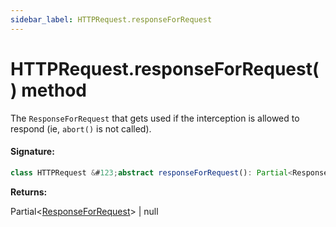 ```yaml
---
sidebar_label: HTTPRequest.responseForRequest
---
```


# HTTPRequest.responseForRequest() method

The `ResponseForRequest` that gets used if the interception is allowed to respond (ie, `abort()` is not called).

#### Signature:

```typescript
class HTTPRequest &#123;abstract responseForRequest(): Partial<ResponseForRequest> | null;&#125;
```

**Returns:**

Partial&lt;[ResponseForRequest](./puppeteer.responseforrequest.md)&gt; \| null
